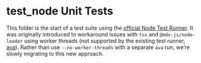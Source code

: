 # test_node Unit Tests

This folder is the start of a test suite using the [official Node Test Runner](https://nodejs.org/api/test.html). It was originally introduced to workaround issues with `tsx` and `@mdx-js/node-loader` using worker threads (not supported by the existing test runner, [ava](https://github.com/avajs/ava)). Rather than use `--no-worker-threads` with a separate `ava` run, we’re slowly migrating to this new approach.
